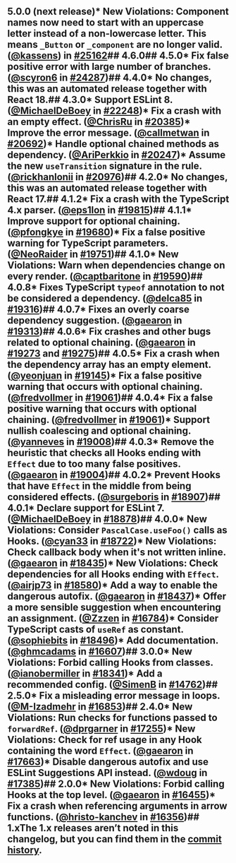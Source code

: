 ## 5.0.0 (next release)* **New Violations:** Component names now need to start with an uppercase letter instead of a non-lowercase letter. This means `_Button` or `_component` are no longer valid. ([@kassens](https://github.com/kassens)) in [#25162](https://github.com/facebook/react/pull/25162)## 4.6.0## 4.5.0* Fix false positive error with large number of branches. ([@scyron6](https://github.com/scyron6) in [#24287](https://github.com/facebook/react/pull/24287))## 4.4.0* No changes, this was an automated release together with React 18.## 4.3.0* Support ESLint 8. ([@MichaelDeBoey](https://github.com/MichaelDeBoey) in [#22248](https://github.com/facebook/react/pull/22248))* Fix a crash with an empty effect. ([@ChrisRu](https://github.com/ChrisRu) in [#20385](https://github.com/facebook/react/pull/20385))* Improve the error message. ([@callmetwan](https://github.com/callmetwan) in [#20692](https://github.com/facebook/react/pull/20692))* Handle optional chained methods as dependency. ([@AriPerkkio](https://github.com/AriPerkkio) in [#20247](https://github.com/facebook/react/pull/20247))* Assume the new `useTransition` signature in the rule. ([@rickhanlonii](https://github.com/rickhanlonii) in [#20976](https://github.com/facebook/react/pull/20976))## 4.2.0* No changes, this was an automated release together with React 17.## 4.1.2* Fix a crash with the TypeScript 4.x parser. ([@eps1lon](https://github.com/eps1lon) in [#19815](https://github.com/facebook/react/pull/19815))## 4.1.1* Improve support for optional chaining. ([@pfongkye](https://github.com/pfongkye) in [#19680](https://github.com/facebook/react/pull/19680))* Fix a false positive warning for TypeScript parameters. ([@NeoRaider](https://github.com/NeoRaider) in [#19751](https://github.com/facebook/react/pull/19751))## 4.1.0* **New Violations:** Warn when dependencies change on every render. ([@captbaritone](https://github.com/captbaritone) in [#19590](https://github.com/facebook/react/pull/19590))## 4.0.8* Fixes TypeScript `typeof` annotation to not be considered a dependency. ([@delca85](https://github.com/delca85) in [#19316](https://github.com/facebook/react/pull/19316))## 4.0.7* Fixes an overly coarse dependency suggestion. ([@gaearon](https://github.com/gaearon) in [#19313](https://github.com/facebook/react/pull/19313))## 4.0.6* Fix crashes and other bugs related to optional chaining. ([@gaearon](https://github.com/gaearon) in [#19273](https://github.com/facebook/react/pull/19273) and [#19275](https://github.com/facebook/react/pull/19275))## 4.0.5* Fix a crash when the dependency array has an empty element. ([@yeonjuan](https://github.com/yeonjuan) in [#19145](https://github.com/facebook/react/pull/19145))* Fix a false positive warning that occurs with optional chaining. ([@fredvollmer](https://github.com/fredvollmer) in [#19061](https://github.com/facebook/react/pull/19061))## 4.0.4* Fix a false positive warning that occurs with optional chaining. ([@fredvollmer](https://github.com/fredvollmer) in [#19061](https://github.com/facebook/react/pull/19061))* Support nullish coalescing and optional chaining. ([@yanneves](https://github.com/yanneves) in [#19008](https://github.com/facebook/react/pull/19008))## 4.0.3* Remove the heuristic that checks all Hooks ending with `Effect` due to too many false positives. ([@gaearon](https://github.com/gaearon) in [#19004](https://github.com/facebook/react/pull/19004))## 4.0.2* Prevent Hooks that have `Effect` in the middle from being considered effects. ([@surgeboris](https://github.com/surgeboris) in [#18907](https://github.com/facebook/react/pull/18907))## 4.0.1* Declare support for ESLint 7. ([@MichaelDeBoey](https://github.com/MichaelDeBoey) in [#18878](https://github.com/facebook/react/pull/18878))## 4.0.0* **New Violations:** Consider `PascalCase.useFoo()` calls as Hooks. ([@cyan33](https://github.com/cyan33) in [#18722](https://github.com/facebook/react/pull/18722))* **New Violations:** Check callback body when it's not written inline. ([@gaearon](https://github.com/gaearon) in [#18435](https://github.com/facebook/react/pull/18435))* **New Violations:** Check dependencies for all Hooks ending with `Effect`. ([@airjp73](https://github.com/airjp73) in [#18580](https://github.com/facebook/react/pull/18580))* Add a way to enable the dangerous autofix. ([@gaearon](https://github.com/gaearon) in [#18437](https://github.com/facebook/react/pull/18437))* Offer a more sensible suggestion when encountering an assignment. ([@Zzzen](https://github.com/Zzzen) in [#16784](https://github.com/facebook/react/pull/16784))* Consider TypeScript casts of `useRef` as constant. ([@sophiebits](https://github.com/sophiebits) in [#18496](https://github.com/facebook/react/pull/18496))* Add documentation. ([@ghmcadams](https://github.com/ghmcadams) in [#16607](https://github.com/facebook/react/pull/16607))## 3.0.0* **New Violations:** Forbid calling Hooks from classes. ([@ianobermiller](https://github.com/ianobermiller) in [#18341](https://github.com/facebook/react/pull/18341))* Add a recommended config. ([@SimenB](https://github.com/SimenB) in [#14762](https://github.com/facebook/react/pull/14762))## 2.5.0* Fix a misleading error message in loops. ([@M-Izadmehr](https://github.com/M-Izadmehr) in [#16853](https://github.com/facebook/react/pull/16853))## 2.4.0* **New Violations:** Run checks for functions passed to `forwardRef`. ([@dprgarner](https://github.com/dprgarner) in [#17255](https://github.com/facebook/react/pull/17255))* **New Violations:** Check for ref usage in any Hook containing the word `Effect`. ([@gaearon](https://github.com/gaearon) in [#17663](https://github.com/facebook/react/pull/17663))* Disable dangerous autofix and use ESLint Suggestions API instead. ([@wdoug](https://github.com/wdoug) in [#17385](https://github.com/facebook/react/pull/17385))## 2.0.0* **New Violations:** Forbid calling Hooks at the top level. ([@gaearon](https://github.com/gaearon) in [#16455](https://github.com/facebook/react/pull/16455))* Fix a crash when referencing arguments in arrow functions. ([@hristo-kanchev](https://github.com/hristo-kanchev) in [#16356](https://github.com/facebook/react/pull/16356))## 1.xThe 1.x releases aren’t noted in this changelog, but you can find them in the [commit history](https://github.com/facebook/react/commits/main/packages/eslint-plugin-react-hooks).